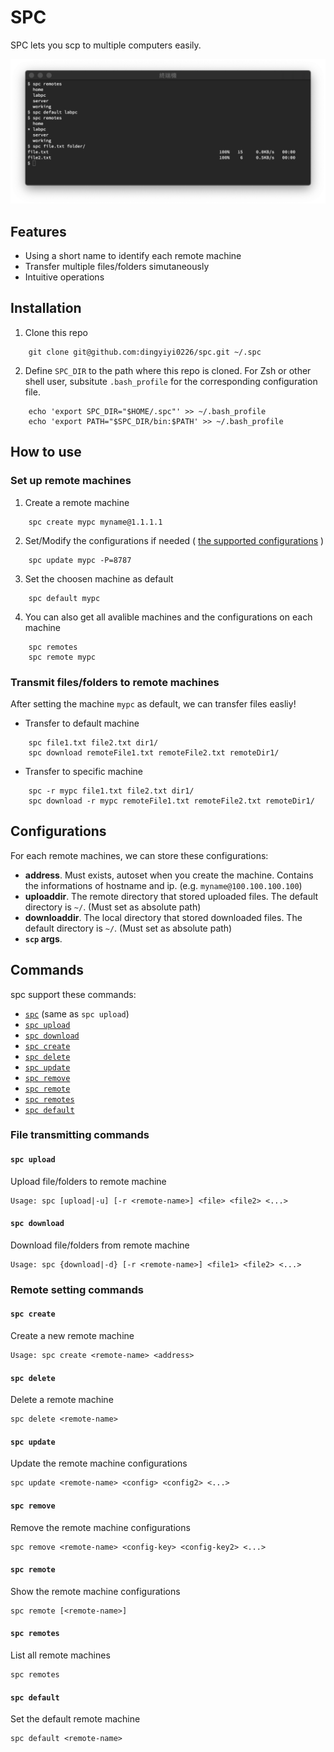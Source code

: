 # SPC
SPC lets you scp to multiple computers easily.

![screenshot](screenshot.png)

## Features
- Using a short name to identify each remote machine
- Transfer multiple files/folders simutaneously
- Intuitive operations 

## Installation
1. Clone this repo
```
    git clone git@github.com:dingyiyi0226/spc.git ~/.spc
```

2. Define `SPC_DIR` to the path where this repo is cloned. For Zsh or other shell user, subsitute `.bash_profile` for the corresponding configuration file.
```
    echo 'export SPC_DIR="$HOME/.spc"' >> ~/.bash_profile
    echo 'export PATH="$SPC_DIR/bin:$PATH' >> ~/.bash_profile
```

## How to use
### Set up remote machines
1. Create a remote machine
```
    spc create mypc myname@1.1.1.1
```

2. Set/Modify the configurations if needed ( [the supported configurations](#configurations) )
```
    spc update mypc -P=8787
```

3. Set the choosen machine as default
```
    spc default mypc
```

4. You can also get all avalible machines and the configurations on each machine
```
    spc remotes
    spc remote mypc
```

### Transmit files/folders to remote machines
After setting the machine `mypc` as default, we can transfer files easliy!

- Transfer to default machine
```
    spc file1.txt file2.txt dir1/
    spc download remoteFile1.txt remoteFile2.txt remoteDir1/
```

- Transfer to specific machine
```
    spc -r mypc file1.txt file2.txt dir1/
    spc download -r mypc remoteFile1.txt remoteFile2.txt remoteDir1/
```

## Configurations
For each remote machines, we can store these configurations:

- **address**. Must exists, autoset when you create the machine. Contains the informations of hostname and ip. (e.g. `myname@100.100.100.100`)
- **uploaddir**. The remote directory that stored uploaded files. The default directory is `~/`.  (Must set as absolute path)
- **downloaddir**. The local directory that stored downloaded files. The default directory is `~/`. (Must set as absolute path)
- **`scp` args**. 

## Commands

spc support these commands:

- [`spc`](#spc-upload) (same as `spc upload`)
- [`spc upload`](#spc-upload)
- [`spc download`](#spc-download)
- [`spc create`](#spc-create)
- [`spc delete`](#spc-delete)
- [`spc update`](#spc-update)
- [`spc remove`](#spc-remove)
- [`spc remote`](#spc-remote)
- [`spc remotes`](#spc-remotes)
- [`spc default`](#spc-default)

### File transmitting commands
#### `spc upload`
Upload file/folders to remote machine

    Usage: spc [upload|-u] [-r <remote-name>] <file> <file2> <...>

#### `spc download`
Download file/folders from remote machine

    Usage: spc {download|-d} [-r <remote-name>] <file1> <file2> <...>

### Remote setting commands

#### `spc create`
Create a new remote machine

    Usage: spc create <remote-name> <address>

#### `spc delete`
Delete a remote machine

    spc delete <remote-name>

#### `spc update`
Update the remote machine configurations

    spc update <remote-name> <config> <config2> <...>

#### `spc remove`
Remove the remote machine configurations

    spc remove <remote-name> <config-key> <config-key2> <...>

#### `spc remote`
Show the remote machine configurations

    spc remote [<remote-name>]

#### `spc remotes`
List all remote machines

    spc remotes

#### `spc default`
Set the default remote machine

    spc default <remote-name>


